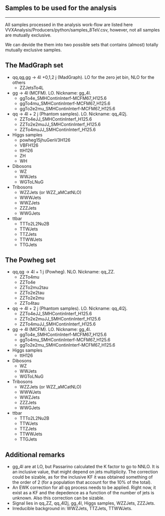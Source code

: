 Samples to be used for the analysis
-----------------------------------------------
-----------------------------------------------

All samples processed in the analysis work-flow are listed here VVXAnalysis/Producers/python/samples_8TeV.csv, however, not all samples are mutually exclusive.

We can devide the them into two possible sets that contains (almost) totally mutually exclusive samples.


The MadGraph set
-----------------------------------------------

- qq,qg,gg -> 4l +0,1,2 j (MadGraph). LO for the zero jet bin, NLO for the others
   - ZZJetsTo4L 
- gg -> 4l (MCFM). LO. Nickname: gg_4l.
   - ggTo4e_SMHContinInterf-MCFM67_H125.6
   - ggTo4mu_SMHContinInterf-MCFM67_H125.6
   - ggTo2e2mu_SMHContinInterf-MCFM67_H125.6
- qq -> 4l + 2 j (Phantom samples). LO. Nickname: qq_4l2j.
   - ZZTo4eJJ_SMHContinInterf_H125.6
   - ZZTo2e2muJJ_SMHContinInterf_H125.6
   - ZZTo4muJJ_SMHContinInterf_H125.6
- Higgs samples
   - powheg15jhuGenV3H126
   - VBFH126
   - ttH126
   - ZH
   - WH
- Dibosons
   - WZ
   - WWJets
   - WGToLNuG
- Tribosons
   - WZZJets (or WZZ_aMCatNLO)
   - WWWJets
   - WWZJets
   - ZZZJets
   - WWGJets
- ttbar
   - TTTo2L2Nu2B
   - TTWJets
   - TTZJets
   - TTWWJets
   - TTGJets


The Powheg set
-----------------------------------------------

- qq,qg -> 4l + 1 j (Powheg). NLO. Nickname: qq_ZZ.
   - ZZTo4mu
   - ZZTo4e
   - ZZTo2mu2tau
   - ZZTo2e2tau
   - ZZTo2e2mu
   - ZZTo4tau
- qq -> 4l + 2 j (Phantom samples). LO. Nickname: qq_4l2j.
   - ZZTo4eJJ_SMHContinInterf_H125.6
   - ZZTo2e2muJJ_SMHContinInterf_H125.6
   - ZZTo4muJJ_SMHContinInterf_H125.6
- gg -> 4l (MCFM). LO. Nickname: gg_4l.
   - ggTo4e_SMHContinInterf-MCFM67_H125.6
   - ggTo4mu_SMHContinInterf-MCFM67_H125.6
   - ggTo2e2mu_SMHContinInterf-MCFM67_H125.6
- Higgs samples
   - ttH126
- Dibosons
   - WZ
   - WWJets
   - WGToLNuG
- Tribosons
   - WZZJets (or WZZ_aMCatNLO)
   - WWWJets
   - WWZJets
   - ZZZJets
   - WWGJets
- ttbar
   - TTTo2L2Nu2B
   - TTWJets
   - TTZJets
   - TTWWJets
   - TTGJets


Additional remarks
-----------------------------------------------

- gg_4l are at LO, but Passarino calculated the K factor to go to NNLO. It is an inclusive value, that might depend on jets multiplicity.
The correction could be sizable, as for the inclusive KF it was obtained something of the order of 2 (for a population that account for the 10% of the total).
- An EWK correction for all qq process needs to be applied. Right now, it exist as a KF and the depedence as a function of the number of jets is unknown. Also this correction can be sizable.
- Signal lies in qq_ZZ, qq_4l2j, gg_4l, Higgs samples, WZZJets, ZZZJets.
- Irreducible background in: WWZJets, TTZJets, TTWWJets.
